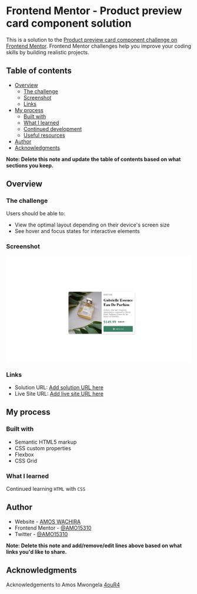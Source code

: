 # Frontend Mentor - Product preview card component solution

This is a solution to the [Product preview card component challenge on Frontend Mentor](https://www.frontendmentor.io/challenges/product-preview-card-component-GO7UmttRfa). Frontend Mentor challenges help you improve your coding skills by building realistic projects. 

## Table of contents

- [Overview](#overview)
  - [The challenge](#the-challenge)
  - [Screenshot](#screenshot)
  - [Links](#links)
- [My process](#my-process)
  - [Built with](#built-with)
  - [What I learned](#what-i-learned)
  - [Continued development](#continued-development)
  - [Useful resources](#useful-resources)
- [Author](#author)
- [Acknowledgments](#acknowledgments)

**Note: Delete this note and update the table of contents based on what sections you keep.**

## Overview

### The challenge

Users should be able to:

- View the optimal layout depending on their device's screen size
- See hover and focus states for interactive elements

### Screenshot

![](./Screenshot.png)



### Links

- Solution URL: [Add solution URL here](https://your-solution-url.com)
- Live Site URL: [Add live site URL here](https://your-live-site-url.com)

## My process

### Built with

- Semantic HTML5 markup
- CSS custom properties
- Flexbox
- CSS Grid


### What I learned

Continued learning ```HTML``` with ```CSS```


## Author

- Website - [AMOS WACHIRA](https://amo15310.github.io)
- Frontend Mentor - [@AMO15310](https://www.frontendmentor.io/profile/AMO15310)
- Twitter - [@AMO15310](https://www.twitter.com/AMO15310)

**Note: Delete this note and add/remove/edit lines above based on what links you'd like to share.**

## Acknowledgments

Acknowledgements to Amos Mwongela [4ouR4](https://github.com/4ouR04)
